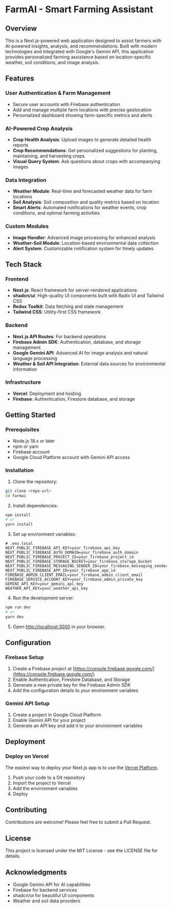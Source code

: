 # FarmAI - Smart Farming Assistant

## Overview

This is a Next.js-powered web application designed to assist farmers with AI-powered insights, analysis, and recommendations. Built with modern technologies and integrated with Google's Gemini API, this application provides personalized farming assistance based on location-specific weather, soil conditions, and image analysis.

## Features

### User Authentication & Farm Management
- Secure user accounts with Firebase authentication
- Add and manage multiple farm locations with precise geolocation
- Personalized dashboard showing farm-specific metrics and alerts

### AI-Powered Crop Analysis
- **Crop Health Analysis**: Upload images to generate detailed health reports
- **Crop Recommendations**: Get personalized suggestions for planting, maintaining, and harvesting crops
- **Visual Query System**: Ask questions about crops with accompanying images

### Data Integration
- **Weather Module**: Real-time and forecasted weather data for farm locations
- **Soil Analysis**: Soil composition and quality metrics based on location
- **Smart Alerts**: Automated notifications for weather events, crop conditions, and optimal farming activities

### Custom Modules
- **Image Handler**: Advanced image processing for enhanced analysis
- **Weather-Soil Module**: Location-based environmental data collection
- **Alert System**: Customizable notification system for timely updates

## Tech Stack

### Frontend
- **Next.js**: React framework for server-rendered applications
- **shadcn/ui**: High-quality UI components built with Radix UI and Tailwind CSS
- **Redux Toolkit**: Data fetching and state management
- **Tailwind CSS**: Utility-first CSS framework

### Backend
- **Next.js API Routes**: For backend operations
- **Firebase Admin SDK**: Authentication, database, and storage management
- **Google Gemini API**: Advanced AI for image analysis and natural language processing
- **Weather & Soil API Integration**: External data sources for environmental information

### Infrastructure
- **Vercel**: Deployment and hosting
- **Firebase**: Authentication, Firestore database, and storage

## Getting Started

### Prerequisites
- Node.js 18.x or later
- npm or yarn
- Firebase account
- Google Cloud Platform account with Gemini API access

### Installation

1. Clone the repository:
```bash
git clone <repo-url>
cd farmai
```

2. Install dependencies:
```bash
npm install
# or
yarn install
```

3. Set up environment variables:
```
# .env.local
NEXT_PUBLIC_FIREBASE_API_KEY=your_firebase_api_key
NEXT_PUBLIC_FIREBASE_AUTH_DOMAIN=your_firebase_auth_domain
NEXT_PUBLIC_FIREBASE_PROJECT_ID=your_firebase_project_id
NEXT_PUBLIC_FIREBASE_STORAGE_BUCKET=your_firebase_storage_bucket
NEXT_PUBLIC_FIREBASE_MESSAGING_SENDER_ID=your_firebase_messaging_sender_id
NEXT_PUBLIC_FIREBASE_APP_ID=your_firebase_app_id
FIREBASE_ADMIN_CLIENT_EMAIL=your_firebase_admin_client_email
FIREBASE_SERVICE_ACCOUNT_KEY=your_firebase_admin_private_key
GEMINI_API_KEY=your_gemini_api_key
WEATHER_API_KEY=your_weather_api_key

```

4. Run the development server:
```bash
npm run dev
# or
yarn dev
```

5. Open [http://localhost:3000](http://localhost:3000) in your browser.

## Configuration

### Firebase Setup
1. Create a Firebase project at [https://console.firebase.google.com/](https://console.firebase.google.com/)
2. Enable Authentication, Firestore Database, and Storage
3. Generate a new private key for the Firebase Admin SDK
4. Add the configuration details to your environment variables

### Gemini API Setup
1. Create a project in Google Cloud Platform
2. Enable Gemini API for your project
3. Generate an API key and add it to your environment variables

## Deployment

### Deploy on Vercel
The easiest way to deploy your Next.js app is to use the [Vercel Platform](https://vercel.com/new).

1. Push your code to a Git repository
2. Import the project to Vercel
3. Add the environment variables
4. Deploy

## Contributing

Contributions are welcome! Please feel free to submit a Pull Request.

## License

This project is licensed under the MIT License - see the LICENSE file for details.

## Acknowledgments

- Google Gemini API for AI capabilities
- Firebase for backend services
- shadcn/ui for beautiful UI components
- Weather and soil data providers